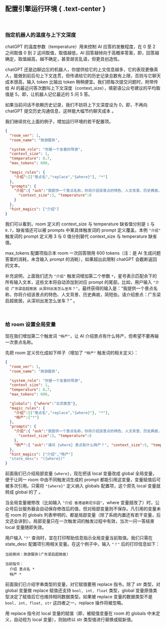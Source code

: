 配置引擎运行环境 { .text-center }
--------------

&nbsp;

### 指定机器人的温度与上下文深度

chatGPT 的温度参数（temperature）用来控制 AI 应答的发散程度，在 0 至 2 之间取值 0 到 2 这间取值，取值越低，AI 回答越倾向于高概率答案，即，回答越确定，取值越高，越不确定，甚至胡言乱语，但更具创造性。

chatGPT 还是边聊边忘的机器人，你提供给它的上文信息越多，它的表现更像真人，能做到前后句上下文连贯，但传递给它的历史记录总数有上限，否则与它聊天成本很高，输入 token 比输出 token 稍稍便宜。我们把每次提交问题时，附带传给 AI 的最近问答次数叫上下文深度（context_size），填密语公众号建议的平均取值是 5，即，让机器人记忆最近的 5 问 5 答。

如果当前问话不依赖历史记录，我们不妨将上下文深度设为 0，即，不再向 chatGPT 提交历史沟通信息，这样能大幅节约聊天成本 。

我们继续优化上面的例子，增加运行环境的若干配置项。

``` json
{
  "room_ver": 1,
  "room_name": "旅游服务",
  
  "system_role": "你是一个友善的导游",
  "context_size": 1,
  "temperature": 0.7,
  "max_tokens": 600,
  
  "magic_rules": {
    "介绍":[["景点名","replace","{where}"], "*"]
  },
  "prompts": {
    "介绍":{ "ask":"我提供一个景点名称，你将介绍该景点的特色、人文背景、历史典故，简短些。请介绍景点：{where} 。",
      "context_size":3, "temperature":0
    }
  },
  "hint_magics": ["介绍"]
}
```

我们可以看到，room 定义的 context_size 与 temperature 缺省值分别是 `1` 与 `0.7`，缺省值还可以被 prompts 中某具体触发词的 prompt 定义覆盖，本例 `"介绍"` 触发词的 prompt 定义用 3 与 0 值分别替代 context_size 与 temperature 缺省值。

max_tokens 配置项指示本 room 一次回答限用 600 tokens（注：是 AI 生成问题答案的消耗，未含输入 prompt 的消耗），如果超出此限制 chatGPT 会截断返回的文本。

补充说明，上面我们还为 `"介绍"` 触发词增加第二个参数  `*`，星号表示匹配余下的所有输入文本，这些文本将自动添加到对应 prompt 的尾部。比如，用户输入 `"介绍 广东梁启超故居 从深圳出发怎么坐车？"`，最终获得的输入是：“我提供一个景点名称，你将介绍该景点的特色、人文背景、历史典故，简短些。请介绍景点：广东梁启超故居。从深圳出发怎么坐车？” 。

&nbsp;

### 给 room 设置全局变量

现在我们增加第二个触发词 `"特产"`，让 AI 介绍景点有什么特产，但希望不要再输一次景点名称。

先把 room 定义优化成如下样子（增加了 `"特产"` 触发词的相关定义）：

``` json
{
  "room_ver": 1,
  "room_name": "旅游服务",
  
  "system_role": "你是一个友善的导游",
  "context_size": 1,
  "temperature": 0.7,
  "max_tokens": 600,
  
  "globals": {"where":"北京故宫"},
  "magic_rules": {
    "介绍":[["景点名","replace","{where}"], "*"],
    "特产":["*"]
  },
  "prompts": {
    "介绍":{ "ask":"我提供一个景点名称，你将介绍该景点的特色、人文背景、历史典故，简短些。请介绍景点：{where} 。",
      "context_size":3, "temperature":0
    },
    "特产":{ "ask":"请问 {where} 景点有什么特产？", "context_size":5, "temperature":0}
  },
  "hint_magics": ["介绍","特产"]
  "state_desc": "({where})"
}
```

前面我们已介绍局部变量 `{where}`，现在把该 local 变量改成 global 全局变量，便于让同一 room 中由不同触发词生成的 prompt 都能引用这变量，变量赋值后可被多次引用。只需将 `"{where}"` 定义纳入 globals 配置项，这个原先 local 变量就转成 global 的了 。

当全局变量被修改（比如输入 `"介绍 香港迪斯尼乐园"`，where 变量就改了）时，公众号后台服务器会自动保存修改后的值，但对局部变量则不保存。凡引用的变量未在 room 的 globals 列表申明的，都是局部变量（除了系统内置还有若干变量，后文还会讲到）。局部变量只在一次触发词的触发过程中有效，当次一问一答结束 local 变量随即失效。

用户输入 `"?"` 查询时，宜在打印帮助信息指示全局变量当前取值。我们只需在 state_desc 配置项引用相关变量。在这个例子中，输入 `"？"` 后的打印信息如下：

```
当前房间：旅游服务(广东梁启超故居)

当前指令：
  介绍 景点名 *
  特产 *
```

前面我们已介绍字串类型的变量，对它赋值要用 replace 指令。除了 str 类型，对 global 变量做 replace 赋值还支持 `bool, int, float` 类型，global 变量原值类型决定了赋值后它也维持相同数据类型。如果被 replace 变量的数据类型不是 `bool, int, float, str` 这四者之一，replace 操作将被忽略。

用 replace 指令对 local 变量的赋值（即，被赋值变量在 room 的 globals 中未定义，自动视为 local 变量），则始终以 str 类型值进行替换或赋新值。
